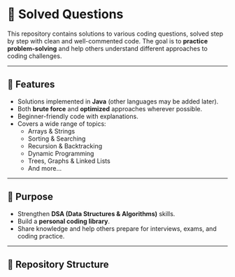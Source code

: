 # 📘 Solved Questions  

This repository contains solutions to various coding questions, solved step by step with clean and well-commented code. The goal is to **practice problem-solving** and help others understand different approaches to coding challenges.  

---

## 🔹 Features
- Solutions implemented in **Java** (other languages may be added later).  
- Both **brute force** and **optimized** approaches wherever possible.  
- Beginner-friendly code with explanations.  
- Covers a wide range of topics:  
  - Arrays & Strings  
  - Sorting & Searching  
  - Recursion & Backtracking  
  - Dynamic Programming  
  - Trees, Graphs & Linked Lists  
  - And more…  

---

## 🎯 Purpose
- Strengthen **DSA (Data Structures & Algorithms)** skills.  
- Build a **personal coding library**.  
- Share knowledge and help others prepare for interviews, exams, and coding practice.  

---

## 📂 Repository Structure
